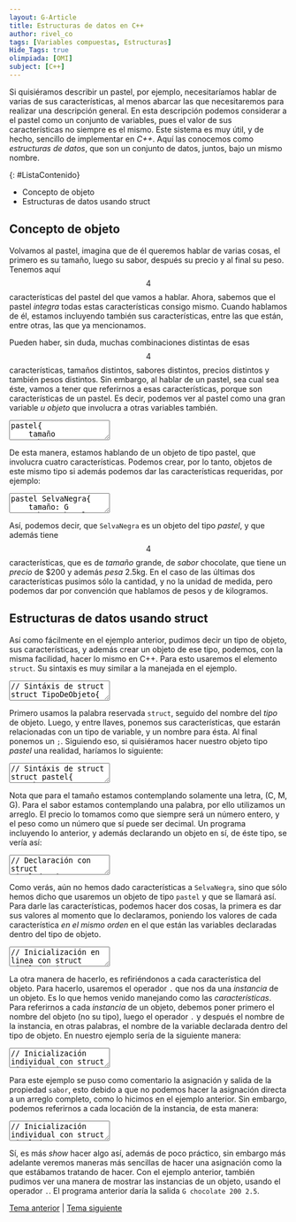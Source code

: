 ```yaml
---
layout: G-Article
title: Estructuras de datos en C++
author: rivel_co
tags: [Variables compuestas, Estructuras]
Hide_Tags: true
olimpiada: [OMI]
subject: [C++]
---
```


Si quisiéramos describir un pastel, por ejemplo, necesitaríamos hablar de varias de sus características, al menos abarcar las que necesitaremos para realizar una descripción general. En esta descripción podemos considerar a el pastel como un conjunto de variables, pues el valor de sus características no siempre es el mismo. Este sistema es muy útil, y de hecho, sencillo de implementar en *C++*. Aquí las conocemos como *estructuras de datos*, que son un conjunto de datos, juntos, bajo un mismo nombre.

{: #ListaContenido}
- Concepto de objeto
- Estructuras de datos usando struct

## Concepto de objeto

Volvamos al pastel, imagina que de él queremos hablar de varias cosas, el primero es su tamaño, luego su sabor, después su precio y al final su peso. Tenemos aquí $$ 4 $$ características del pastel del que vamos a hablar. Ahora, sabemos que el pastel *integra* todas estas características consigo mismo. Cuando hablamos de él, estamos incluyendo también sus características, entre las que están, entre otras, las que ya mencionamos.

Pueden haber, sin duda, muchas combinaciones distintas de esas $$ 4 $$ características, tamaños distintos, sabores distintos, precios distintos y también pesos distintos. Sin embargo, al hablar de un pastel, sea cual sea éste, vamos a tener que referirnos a esas características, porque son características de un pastel. Es decir, podemos ver al pastel como una gran variable *u objeto* que involucra a otras variables también.

<textarea class="output">
pastel{
    tamaño
    sabor
    precio
    peso
}</textarea>

De esta manera, estamos hablando de un objeto de tipo pastel, que involucra cuatro características. Podemos crear, por lo tanto, objetos de este mismo tipo si además podemos dar las características requeridas, por ejemplo:

<textarea class="output">
pastel SelvaNegra{
    tamaño: G
    sabor: chocolate
    precio: 200
    peso: 2.5
}</textarea>

Así, podemos decir, que `SelvaNegra` es un objeto del tipo *pastel*, y que además tiene $$ 4 $$ características, que es de *tamaño* grande, de *sabor* chocolate, que tiene un *precio* de $200 y además *pesa* 2.5kg. En el caso de las últimas dos características pusimos sólo la cantidad, y no la unidad de medida, pero podemos dar por convención que hablamos de pesos y de kilogramos.

## Estructuras de datos usando struct

Así como fácilmente en el ejemplo anterior, pudimos decir un tipo de objeto, sus características, y además crear un objeto de ese tipo, podemos, con la misma facilidad, hacer lo mismo en C++. Para esto usaremos el elemento `struct`. Su sintaxis es muy similar a la manejada en el ejemplo.

<textarea class="editor">
// Sintáxis de struct
struct TipoDeObjeto{
    // Características
    int algo;
};</textarea>

Primero usamos la palabra reservada `struct`, seguido del nombre del *tipo* de objeto. Luego, y entre llaves, ponemos sus características, que estarán relacionadas con un tipo de variable, y un nombre para ésta. Al final ponemos un `;`. Siguiendo eso, si quisiéramos hacer nuestro objeto tipo *pastel* una realidad, haríamos lo siguiente:

<textarea class="editor">
// Sintáxis de struct
struct pastel{
	char tamano;
	char sabor[20];
	int precio;
	float peso;
};</textarea>

Nota que para el tamaño estamos contemplando solamente una letra, (C, M, G). Para el sabor estamos contemplando una palabra, por ello utilizamos un arreglo. El precio lo tomamos como que siempre será un número entero, y el peso como un número que sí puede ser decimal. Un programa incluyendo lo anterior, y además declarando un objeto en sí, de éste tipo, se vería así:

<textarea class="editor">
// Declaración con struct
#include &lt;iostream&gt;
using namespace std;

int main(){
    struct pastel{
        char tamano;
        char sabor[20];
        int precio;
        float peso;
    };
    
    pastel SelvaNegra;

    return 0;
}</textarea>

Como verás, aún no hemos dado características a `SelvaNegra`, sino que sólo hemos dicho que usaremos un objeto de tipo `pastel` y que se llamará así. Para darle las características, podemos hacer dos cosas, la primera es dar sus valores al momento que lo declaramos, poniendo los valores de cada característica *en el mismo orden* en el que están las variables declaradas dentro del tipo de objeto.

<textarea class="editor">
// Inicialización en linea con struct
#include &lt;iostream&gt;
using namespace std;

int main(){
    struct pastel{
        char tamano;
        char sabor[20];
        int precio;
        float peso;
    };

    pastel SelvaNegra = {'G', "chocolate", 200, 2.5};

    return 0;
}</textarea>

La otra manera de hacerlo, es refiriéndonos a cada característica del objeto. Para hacerlo, usaremos el operador `.` que nos da una *instancia* de un objeto. Es lo que hemos venido manejando como las *características*. Para referirnos a cada *instancia* de un objeto, debemos poner primero el nombre del objeto (no su tipo), luego el operador `.` y después el nombre de la instancia, en otras palabras, el nombre de la variable declarada dentro del tipo de objeto. En nuestro ejemplo sería de la siguiente manera:

<textarea class="editor">
// Inicialización individual con struct
#include &lt;iostream&gt;
using namespace std;

int main(){
    struct pastel{
        char tamano;
        char sabor[20];
        int precio;
        float peso;
    };

    pastel SelvaNegra;

    SelvaNegra.tamano = 'G';
    //SelvaNegra.sabor = "chocolate";
    SelvaNegra.precio = 200;
    SelvaNegra.peso = 2.5;

    cout << SelvaNegra.tamano << " ";
    //cout << SelvaNegra.sabor << " ";
    cout << SelvaNegra.precio << " ";
    cout << SelvaNegra.peso;

    return 0;
}</textarea>

Para este ejemplo se puso como comentario la asignación y salida de la propiedad `sabor`, esto debido a que no podemos hacer la asignación directa a un arreglo completo, como lo hicimos en el ejemplo anterior. Sin embargo, podemos referirnos a cada locación de la instancia, de esta manera:

<textarea class="editor">
// Inicialización individual con struct
#include &lt;iostream&gt;
using namespace std;

int main(){
    struct pastel{
        char tamano;
        char sabor[20];
        int precio;
        float peso;
    };

    pastel SelvaNegra;

    SelvaNegra.tamano = 'G';
    //SelvaNegra.sabor = "chocolate";
    SelvaNegra.sabor[0] = 'c';
    SelvaNegra.sabor[1] = 'h';
    SelvaNegra.sabor[2] = 'o';
    SelvaNegra.sabor[3] = 'c';
    SelvaNegra.sabor[4] = 'o';
    SelvaNegra.sabor[5] = 'l';
    SelvaNegra.sabor[6] = 'a';
    SelvaNegra.sabor[7] = 't';
    SelvaNegra.sabor[8] = 'e';
    SelvaNegra.precio = 200;
    SelvaNegra.peso = 2.5;

    cout << SelvaNegra.tamano << " ";
    cout << SelvaNegra.sabor << " ";
    cout << SelvaNegra.precio << " ";
    cout << SelvaNegra.peso;

    return 0;
}</textarea>

Sí, es más *show* hacer algo así, además de poco práctico, sin embargo más adelante veremos maneras más sencillas de hacer una asignación como la que estábamos tratando de hacer. Con el ejemplo anterior, también pudimos ver una manera de mostrar las instancias de un objeto, usando el operador `.`. El programa anterior daría la salida `G chocolate 200 2.5`.

<div class="Nav">
    <a href="{{ site.baseurl }}/C++/Estructuras/Arreglos/">Tema anterior</a> | <a href="{{ site.baseurl }}/C++/Estructuras/Creacion-de-tipos/Class/">Tema siguiente</a>
</div>